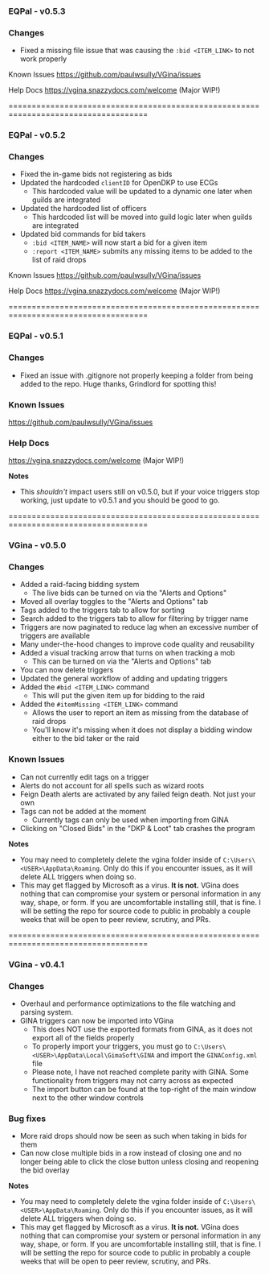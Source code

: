 ### EQPal - v0.5.3

### Changes

- Fixed a missing file issue that was causing the `:bid <ITEM_LINK>` to not work properly

Known Issues
https://github.com/paulwsully/VGina/issues

Help Docs
https://vgina.snazzydocs.com/welcome (Major WIP!)

====================================================================================

### EQPal - v0.5.2

### Changes

- Fixed the in-game bids not registering as bids
- Updated the hardcoded `clientID` for OpenDKP to use ECGs
  - This hardcoded value will be updated to a dynamic one later when guilds are integrated
- Updated the hardcoded list of officers
  - This hardcoded list will be moved into guild logic later when guilds are integrated
- Updated bid commands for bid takers
  - `:bid <ITEM_NAME>` will now start a bid for a given item
  - `:report <ITEM_NAME>` submits any missing items to be added to the list of raid drops

Known Issues
https://github.com/paulwsully/VGina/issues

Help Docs
https://vgina.snazzydocs.com/welcome (Major WIP!)

====================================================================================

### EQPal - v0.5.1

### Changes

- Fixed an issue with .gitignore not properly keeping a folder from being added to the repo. Huge thanks, Grindlord for spotting this!

### Known Issues

https://github.com/paulwsully/VGina/issues

### Help Docs

https://vgina.snazzydocs.com/welcome (Major WIP!)

**Notes**

- This _shouldn't_ impact users still on v0.5.0, but if your voice triggers stop working, just update to v0.5.1 and you should be good to go.

====================================================================================

### VGina - v0.5.0

### Changes

- Added a raid-facing bidding system
  - The live bids can be turned on via the "Alerts and Options"
- Moved all overlay toggles to the "Alerts and Options" tab
- Tags added to the triggers tab to allow for sorting
- Search added to the triggers tab to allow for filtering by trigger name
- Triggers are now paginated to reduce lag when an excessive number of triggers are available
- Many under-the-hood changes to improve code quality and reusability
- Added a visual tracking arrow that turns on when tracking a mob
  - This can be turned on via the "Alerts and Options" tab
- You can now delete triggers
- Updated the general workflow of adding and updating triggers
- Added the `#bid <ITEM_LINK>` command
  - This will put the given item up for bidding to the raid
- Added the `#itemMissing <ITEM_LINK>` command
  - Allows the user to report an item as missing from the database of raid drops
  - You'll know it's missing when it does not display a bidding window either to the bid taker or the raid

### Known Issues

- Can not currently edit tags on a trigger
- Alerts do not account for all spells such as wizard roots
- Feign Death alerts are activated by any failed feign death. Not just your own
- Tags can not be added at the moment
  - Currently tags can only be used when importing from GINA
- Clicking on "Closed Bids" in the "DKP & Loot" tab crashes the program

**Notes**

- You may need to completely delete the vgina folder inside of `C:\Users\<USER>\AppData\Roaming`. Only do this if you encounter issues, as it will delete ALL triggers when doing so.
- This may get flagged by Microsoft as a virus. **It is not.** VGina does nothing that can compromise your system or personal information in any way, shape, or form. If you are uncomfortable installing still, that is fine. I will be setting the repo for source code to public in probably a couple weeks that will be open to peer review, scrutiny, and PRs.

====================================================================================

### VGina - v0.4.1

### Changes

- Overhaul and performance optimizations to the file watching and parsing system.
- GINA triggers can now be imported into VGina
  - This does NOT use the exported formats from GINA, as it does not export all of the fields properly
  - To properly import your triggers, you must go to `C:\Users\<USER>\AppData\Local\GimaSoft\GINA` and import the `GINAConfig.xml` file
  - Please note, I have not reached complete parity with GINA. Some functionality from triggers may not carry across as expected
  - The import button can be found at the top-right of the main window next to the other window controls

### Bug fixes

- More raid drops should now be seen as such when taking in bids for them
- Can now close multiple bids in a row instead of closing one and no longer being able to click the close button unless closing and reopening the bid overlay

**Notes**

- You may need to completely delete the vgina folder inside of `C:\Users\<USER>\AppData\Roaming`. Only do this if you encounter issues, as it will delete ALL triggers when doing so.
- This may get flagged by Microsoft as a virus. **It is not.** VGina does nothing that can compromise your system or personal information in any way, shape, or form. If you are uncomfortable installing still, that is fine. I will be setting the repo for source code to public in probably a couple weeks that will be open to peer review, scrutiny, and PRs.
